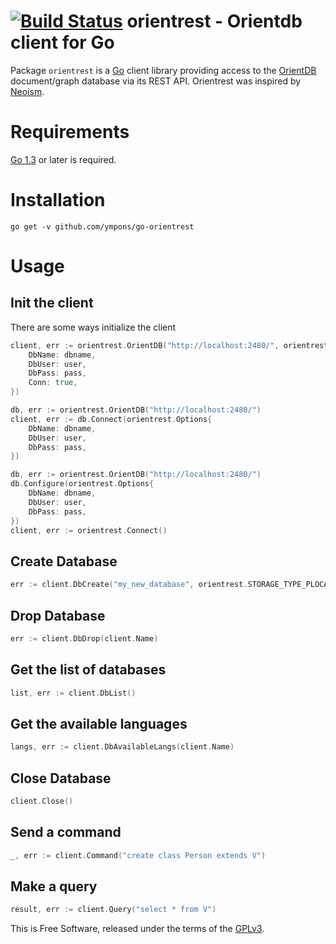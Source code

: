[![Build Status](https://travis-ci.org/ympons/go-orientrest.png?branch=master)](https://travis-ci.org/ympons/go-orientrest)
orientrest - Orientdb client for Go
===========================

Package `orientrest` is a [Go](http://golang.org) client library providing access to
the [OrientDB](http://orientdb.com/) document/graph database via its REST API. Orientrest 
was inspired by [Neoism](https://github.com/jmcvetta/neoism).


# Requirements

[Go 1.3](http://golang.org/doc/go1.3) or later is required.

# Installation

```
go get -v github.com/ympons/go-orientrest
```

# Usage

## Init the client
There are some ways initialize the client

```go
client, err := orientrest.OrientDB("http://localhost:2480/", orientrest.Options{
	DbName: dbname,
	DbUser: user,
	DbPass: pass,
	Conn: true,
})
```

```go
db, err := orientrest.OrientDB("http://localhost:2480/")
client, err := db.Connect(orientrest.Options{
	DbName: dbname,
	DbUser: user,
	DbPass: pass,
})
```

```go
db, err := orientrest.OrientDB("http://localhost:2480/")
db.Configure(orientrest.Options{
	DbName: dbname,
	DbUser: user,
	DbPass: pass,
})
client, err := orientrest.Connect()
```

## Create Database 

```go
err := client.DbCreate("my_new_database", orientrest.STORAGE_TYPE_PLOCAL, orientrest.DB_TYPE_GRAPH)
```

## Drop Database

```go
err := client.DbDrop(client.Name)
```

## Get the list of databases

```go
list, err := client.DbList()
```

## Get the available languages

```go
langs, err := client.DbAvailableLangs(client.Name)
```
## Close Database

```go
client.Close()
```
## Send a command

```go
_, err := client.Command("create class Person extends V")
```
## Make a query

```go
result, err := client.Query("select * from V")
```

This is Free Software, released under the terms of the [GPLv3](http://www.gnu.org/copyleft/gpl.html).
